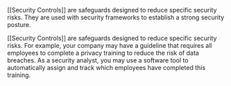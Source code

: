 [[Security Controls]] are safeguards designed to reduce specific security risks. They are used with security frameworks to establish a strong security posture.

[[Security Controls]] are safeguards designed to reduce specific security risks. For example, your company may have a guideline that requires all employees to complete a privacy training to reduce the risk of data breaches. As a security analyst, you may use a software tool to automatically assign and track which employees have completed this training.
